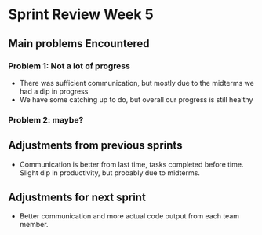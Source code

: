 # Sprint Review Week 5

## Main problems  Encountered

### Problem 1: Not a lot of progress
- There was sufficient communication, but mostly due to the midterms we had a dip in progress
- We have some catching up to do, but overall our progress is still healthy

### Problem 2: maybe?
    

## Adjustments from previous sprints
- Communication is better from last time, tasks completed before time. Slight dip in productivity, but probably due to midterms.

## Adjustments for next sprint
- Better communication and more actual code output from each team member.
